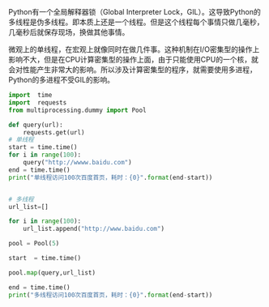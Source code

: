 Python有一个全局解释器锁（Global Interpreter Lock，GIL）。这导致Python的多线程是伪多线程。即本质上还是一个线程。但是这个线程每个事情只做几毫秒，几毫秒后就保存现场，换做其他事情。

微观上的单线程，在宏观上就像同时在做几件事。这种机制在I/O密集型的操作上影响不大，但是在CPU计算密集型的操作上面，由于只能使用CPU的一个核，就会对性能产生非常大的影响。所以涉及计算密集型的程序，就需要使用多进程，Python的多进程不受GIL的影响。

```python
import  time
import  requests
from multiprocessing.dummy import Pool

def query(url):
    requests.get(url)
# 单线程
start = time.time()
for i in range(100):
    query("http://wwww.baidu.com")
end = time.time()
print("单线程访问100次百度首页，耗时：{0}".format(end-start))


# 多线程
url_list=[]

for i in range(100):
    url_list.append("http://www.baidu.com")

pool = Pool(5)

start  = time.time()

pool.map(query,url_list)

end = time.time()
print("多线程访问100次百度首页，耗时：{0}".format(end-start))
```